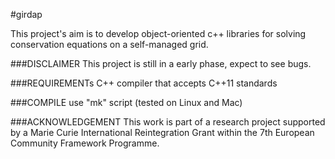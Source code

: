 #girdap

This project's aim is to develop object-oriented c++ libraries for solving conservation equations on a self-managed grid. 

###DISCLAIMER
This project is still in a early phase, expect to see bugs. 

###REQUIREMENTs
C++ compiler that accepts C++11 standards 

###COMPILE
use "mk" script (tested on Linux and Mac) 

###ACKNOWLEDGEMENT
This work is part of a research project supported by a Marie Curie International Reintegration Grant within the 7th European Community Framework Programme.

<!--
#PRIORITIES:
#1. Anisotropic mesh refinement for Quad/Hexa cells. 
#2. Solution based adaptation criteria. 
#3. 2nd order (or higher) Laplace operator; 
#4. 2nd order (or higher) Divergence operator;
#5. Euler and explicit RK2/RK4 time integration 
#6. Fractional step method for transient incompressible flows
 
#SECONDARY
#1. Use of laplace operator to generate body-fitted grids. 
-->

